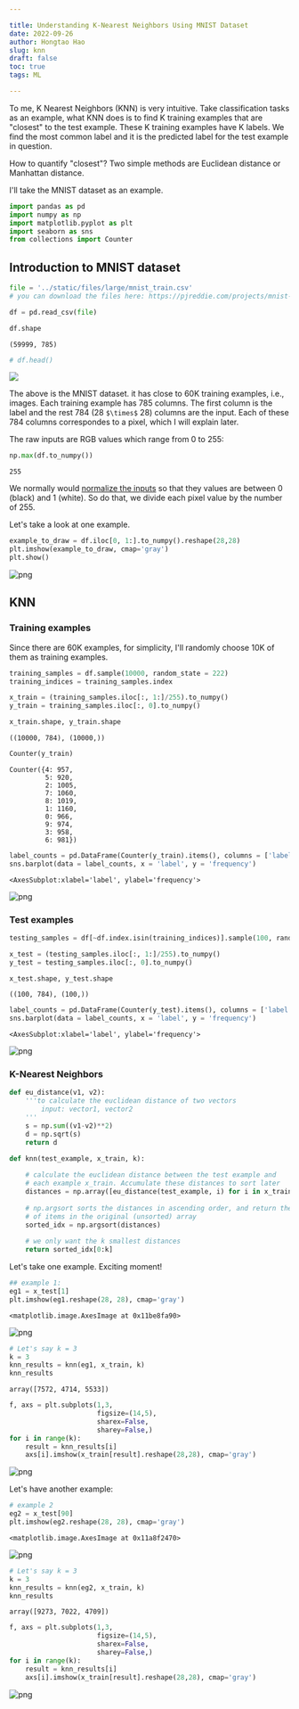 ```yaml
---

title: Understanding K-Nearest Neighbors Using MNIST Dataset
date: 2022-09-26
author: Hongtao Hao
slug: knn
draft: false
toc: true
tags: ML

---
```


To me, K Nearest Neighbors (KNN) is very intuitive. Take classification tasks as an example, what KNN does is to find K training examples that are "closest" to the test example. These K training examples have K labels. We find the most common label and it is the predicted label for the test example in question. 

How to quantify "closest"? Two simple methods are Euclidean distance or Manhattan distance. 

I'll take the MNIST dataset as an example. 


```python
import pandas as pd
import numpy as np
import matplotlib.pyplot as plt
import seaborn as sns
from collections import Counter
```

## Introduction to MNIST dataset


```python
file = '../static/files/large/mnist_train.csv'
# you can download the files here: https://pjreddie.com/projects/mnist-in-csv/
```


```python
df = pd.read_csv(file)
```


```python
df.shape
```




    (59999, 785)




```python
# df.head()
```

![](/en/blog/2022-09-26-knn_files/knn-df-head.png)

The above is the MNIST dataset. it has close to 60K training examples, i.e., images. Each training example has 785 columns. The first column is the label and the rest 784 (28 `$\times$` 28) columns are the input. Each of these 784 columns correspondes to a pixel, which I will explain later. 

The raw inputs are RGB values which range from 0 to 255:


```python
np.max(df.to_numpy())
```




    255



We normally would [normalize the inputs](https://stackoverflow.com/a/37421202) so that they values are between 0 (black) and 1 (white). So do that, we divide each pixel value by the number of 255. 

Let's take a look at one example. 


```python
example_to_draw = df.iloc[0, 1:].to_numpy().reshape(28,28)
plt.imshow(example_to_draw, cmap='gray')
plt.show()
```


    
![png](/en/blog/2022-09-26-knn_files/2022-09-26-knn_12_0.png)
    


## KNN

### Training examples

Since there are 60K examples, for simplicity, I'll randomly choose 10K of them as training examples. 


```python
training_samples = df.sample(10000, random_state = 222)
training_indices = training_samples.index
```


```python
x_train = (training_samples.iloc[:, 1:]/255).to_numpy()
y_train = training_samples.iloc[:, 0].to_numpy()
```


```python
x_train.shape, y_train.shape
```




    ((10000, 784), (10000,))




```python
Counter(y_train)
```




    Counter({4: 957,
             5: 920,
             2: 1005,
             7: 1060,
             8: 1019,
             1: 1160,
             0: 966,
             9: 974,
             3: 958,
             6: 981})




```python
label_counts = pd.DataFrame(Counter(y_train).items(), columns = ['label', 'frequency'])
sns.barplot(data = label_counts, x = 'label', y = 'frequency')
```




    <AxesSubplot:xlabel='label', ylabel='frequency'>




    
![png](/en/blog/2022-09-26-knn_files/2022-09-26-knn_19_1.png)
    


### Test examples


```python
testing_samples = df[~df.index.isin(training_indices)].sample(100, random_state = 300)
```


```python
x_test = (testing_samples.iloc[:, 1:]/255).to_numpy()
y_test = testing_samples.iloc[:, 0].to_numpy()
```


```python
x_test.shape, y_test.shape
```




    ((100, 784), (100,))




```python
label_counts = pd.DataFrame(Counter(y_test).items(), columns = ['label', 'frequency'])
sns.barplot(data = label_counts, x = 'label', y = 'frequency')
```




    <AxesSubplot:xlabel='label', ylabel='frequency'>




    
![png](/en/blog/2022-09-26-knn_files/2022-09-26-knn_24_1.png)
    


### K-Nearest Neighbors


```python
def eu_distance(v1, v2):
    '''to calculate the euclidean distance of two vectors
        input: vector1, vector2
    '''
    s = np.sum((v1-v2)**2)
    d = np.sqrt(s)
    return d
```


```python
def knn(test_example, x_train, k):
    
    # calculate the euclidean distance between the test example and 
    # each example x_train. Accumulate these distances to sort later
    distances = np.array([eu_distance(test_example, i) for i in x_train])
    
    # np.argsort sorts the distances in ascending order, and return the index 
    # of items in the original (unsorted) array 
    sorted_idx = np.argsort(distances)
    
    # we only want the k smallest distances
    return sorted_idx[0:k]
```

Let's take one example. Exciting moment!


```python
## example 1:
eg1 = x_test[1]
plt.imshow(eg1.reshape(28, 28), cmap='gray')
```




    <matplotlib.image.AxesImage at 0x11be8fa90>




    
![png](/en/blog/2022-09-26-knn_files/2022-09-26-knn_29_1.png)
    



```python
# Let's say k = 3
k = 3
knn_results = knn(eg1, x_train, k)
knn_results
```




    array([7572, 4714, 5533])




```python
f, axs = plt.subplots(1,3,
                      figsize=(14,5),
                      sharex=False,
                      sharey=False,)
for i in range(k):
    result = knn_results[i]
    axs[i].imshow(x_train[result].reshape(28,28), cmap='gray')
```


    
![png](/en/blog/2022-09-26-knn_files/2022-09-26-knn_31_0.png)
    


Let's have another example:


```python
# example 2
eg2 = x_test[90]
plt.imshow(eg2.reshape(28, 28), cmap='gray')
```




    <matplotlib.image.AxesImage at 0x11a8f2470>




    
![png](/en/blog/2022-09-26-knn_files/2022-09-26-knn_33_1.png)
    



```python
# Let's say k = 3
k = 3
knn_results = knn(eg2, x_train, k)
knn_results
```




    array([9273, 7022, 4709])




```python
f, axs = plt.subplots(1,3,
                      figsize=(14,5),
                      sharex=False,
                      sharey=False,)
for i in range(k):
    result = knn_results[i]
    axs[i].imshow(x_train[result].reshape(28,28), cmap='gray')
```


    
![png](/en/blog/2022-09-26-knn_files/2022-09-26-knn_35_0.png)
    

